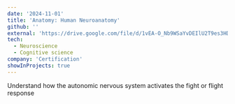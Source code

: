 ```yaml
---
date: '2024-11-01'
title: 'Anatomy: Human Neuroanatomy'
github: ''
external: 'https://drive.google.com/file/d/1vEA-O_Nb9WSaYvDEIlU2T9es3HDQIjvG/view?usp=sharing'
tech:
  - Neuroscience
  - Cognitive science 
company: 'Certification'
showInProjects: true
---
```


Understand how the autonomic nervous system activates the fight or flight response